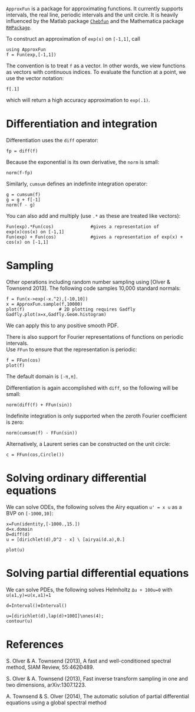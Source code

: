 `ApproxFun` is a package for approximating functions.  It currently supports intervals, the real 
line, periodic intervals and the unit circle.  It is heavily influenced by the Matlab 
package [`Chebfun`](http://www.chebfun.org) and the Mathematica package [`RHPackage`](http://www.maths.usyd.edu.au/u/olver/projects/RHPackage.html).




To construct an approximation of `exp(x)` on `[-1,1]`, call


    using ApproxFun
	f = Fun(exp,[-1,1])
	
The convention is to treat `f` as a vector.  In other words, we view functions as vectors 
with continuous indices.  To evaluate the function at a point, we use the vector notation:

	f[.1]
	
which will return a high accuracy approximation to `exp(.1)`.  


# Differentiation and integration	


Differentiation uses the `diff` operator:

	fp = diff(f)
	
Because the exponential is its own derivative, the `norm` is small:

	norm(f-fp)
	
Similarly, `cumsum` defines an indefinite integration operator:

	g = cumsum(f)
	g = g + f[-1]
	norm(f - g)
	
You can also add and multiply (use `.*` as these are treated like vectors):

	Fun(exp).*Fun(cos)				#gives a representation of exp(x)cos(x) on [-1,1]
	Fun(exp) + Fun(cos)				#gives a representation of exp(x) + cos(x) on [-1,1]	
	
# Sampling	

Other operations including random number sampling using [Olver & Townsend 2013].  The 
following code samples 10,000 standard normals:

	f = Fun(x->exp(-x.^2),[-10,10])
	x = ApproxFun.sample(f,10000)
    plot(f)             # 2D plotting requires Gadfly
	Gadfly.plot(x=x,Gadfly.Geom.histogram)
	
We can apply this to any positive smooth PDF.  



There is also support for Fourier representations of functions on periodic intervals.  
Use `FFun` to ensure that the representation is periodic:

	f = FFun(cos)
	plot(f)

The default domain is `[-π,π]`.  



Differentiation is again accomplished with `diff`, so the following will be small:

	norm(diff(f) + FFun(sin))

Indefinite integration is only supported when the zeroth Fourier coefficient is zero:
	
	norm(cumsum(f) - FFun(sin))	

	
	
Alternatively, a Laurent series can be constructed on the unit circle:

	c = FFun(cos,Circle())
	


# Solving ordinary differential equations


We can solve ODEs, the following solves the Airy equation `u' = x u` as a BVP on `[-1000,10]`:


	x=Fun(identity,[-1000.,15.])
   	d=x.domain
	D=diff(d)
	u = [dirichlet(d),D^2 - x] \ [airyai(d.a),0.]
	
	plot(u)
	
# Solving partial differential equations

We can solve PDEs, the following solves Helmholtz `Δu + 100u=0` with `u(±1,y)=u(x,±1)=1`


    d=Interval()⊗Interval()
    
    u=[dirichlet(d),lap(d)+100I]\ones(4);
    contour(u)
	
	
# References

S. Olver & A. Townsend (2013), A fast and well-conditioned spectral method, SIAM Review, 55:462Ð489.
	
S. Olver & A. Townsend  (2013), Fast inverse transform sampling in one and two dimensions, arXiv:1307.1223.

A. Townsend & S. Olver (2014), The automatic solution of partial differential equations using a global spectral method


